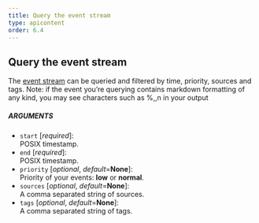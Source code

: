 ```yaml
---
title: Query the event stream
type: apicontent
order: 6.4
---
```


## Query the event stream
The [event stream](/graphing/event_stream/) can be queried and filtered by time, priority, sources and tags.
Note: if the event you’re querying contains markdown formatting of any kind, you may see characters such as %,\,n in your output

##### ARGUMENTS
* `start` [*required*]:  
    POSIX timestamp.
* `end` [*required*]:  
    POSIX timestamp.
* `priority` [*optional*, *default*=**None**]:  
    Priority of your events: **low** or **normal**.
* `sources` [*optional*, *default*=**None**]:  
    A comma separated string of sources.
* `tags` [*optional*, *default*=**None**]:  
    A comma separated string of tags.